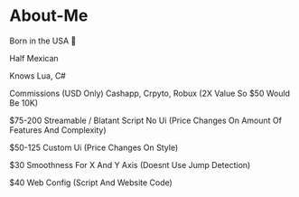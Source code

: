 # About-Me

Born in the USA 🦅

Half Mexican

Knows Lua, C# 

Commissions (USD Only) Cashapp, Crpyto, Robux (2X Value So $50 Would Be 10K)

$75-200 Streamable / Blatant Script No Ui (Price Changes On Amount Of Features And Complexity)

$50-125 Custom Ui (Price Changes On Style)

$30 Smoothness For X And Y Axis (Doesnt Use Jump Detection)

$40 Web Config (Script And Website Code)
